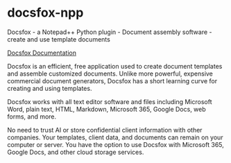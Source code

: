 # docsfox-npp
Docsfox - a Notepad++ Python plugin - Document assembly software - create and use template documents

[Docsfox Documentation](docs/Docsfox.md)

Docsfox is an efficient, free application used to create document templates and assemble customized documents. Unlike more powerful, expensive commercial document generators, Docsfox has a short learning curve for creating and using templates.

Docsfox works with all text editor software and files including Microsoft Word, plain text, HTML, Markdown, Microsoft 365, Google Docs, web forms, and more.

No need to trust AI or store confidential client information with other companies. Your templates, client data, and documents can remain on your computer or server. You have the option to use Docsfox with Microsoft 365, Google Docs, and other cloud storage services.
